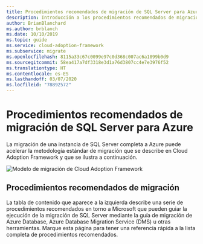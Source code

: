 ```yaml
---
title: Procedimientos recomendados de migración de SQL Server para Azure
description: Introducción a los procedimientos recomendados de migración de SQL Server para Azure
author: BrianBlanchard
ms.author: brblanch
ms.date: 10/10/2019
ms.topic: guide
ms.service: cloud-adoption-framework
ms.subservice: migrate
ms.openlocfilehash: 8115a33c67c0099e97c0d368c007ac6a1099b0d9
ms.sourcegitcommit: 58ea417a7df3318e3d1a76d3807cc4e7e3976f52
ms.translationtype: HT
ms.contentlocale: es-ES
ms.lasthandoff: 03/07/2020
ms.locfileid: "78892572"
---
```

# <a name="sql-server-migration-best-practices-for-azure"></a>Procedimientos recomendados de migración de SQL Server para Azure

La migración de una instancia de SQL Server completa a Azure puede acelerar la metodología estándar de migración que se describe en Cloud Adoption Framework y que se ilustra a continuación.

![Modelo de migración de Cloud Adoption Framework](../../_images/operational-transformation-migrate.png)

## <a name="migration-best-practices"></a>Procedimientos recomendados de migración

La tabla de contenido que aparece a la izquierda describe una serie de procedimientos recomendados en torno a Microsoft que pueden guiar la ejecución de la migración de SQL Server mediante la guía de migración de Azure Database, Azure Database Migration Service (DMS) u otras herramientas. Marque esta página para tener una referencia rápida a la lista completa de procedimientos recomendados.
